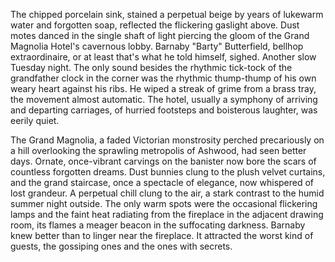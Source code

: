 The chipped porcelain sink, stained a perpetual beige by years of lukewarm water and forgotten soap, reflected the flickering gaslight above.  Dust motes danced in the single shaft of light piercing the gloom of the Grand Magnolia Hotel's cavernous lobby.  Barnaby "Barty" Butterfield, bellhop extraordinaire, or at least that's what he told himself, sighed. Another slow Tuesday night.  The only sound besides the rhythmic tick-tock of the grandfather clock in the corner was the rhythmic thump-thump of his own weary heart against his ribs.  He wiped a streak of grime from a brass tray, the movement almost automatic.  The hotel, usually a symphony of arriving and departing carriages, of hurried footsteps and boisterous laughter, was eerily quiet.

The Grand Magnolia, a faded Victorian monstrosity perched precariously on a hill overlooking the sprawling metropolis of Ashwood, had seen better days.  Ornate, once-vibrant carvings on the banister now bore the scars of countless forgotten dreams.  Dust bunnies clung to the plush velvet curtains, and the grand staircase, once a spectacle of elegance, now whispered of lost grandeur.  A perpetual chill clung to the air, a stark contrast to the humid summer night outside.  The only warm spots were the occasional flickering lamps and the faint heat radiating from the fireplace in the adjacent drawing room, its flames a meager beacon in the suffocating darkness.  Barnaby knew better than to linger near the fireplace. It attracted the worst kind of guests, the gossiping ones and the ones with secrets.
